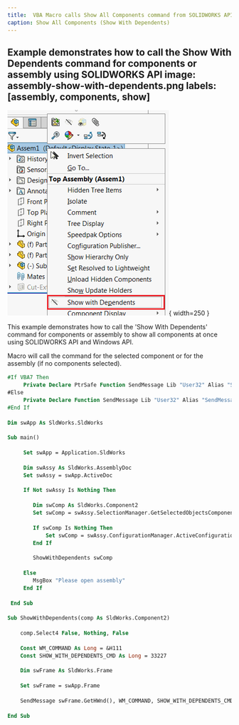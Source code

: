 ```yaml
---
title:  VBA Macro calls Show All Components command from SOLIDWORKS API
caption: Show All Components (Show With Dependents)
---
```

 Example demonstrates how to call the Show With Dependents command for components or assembly using SOLIDWORKS API
image: assembly-show-with-dependents.png
labels: [assembly, components, show]
---
![Show With Dependents command in assembly](assembly-show-with-dependents.png){ width=250 }

This example demonstrates how to call the 'Show With Dependents' command for components or assembly to show all components at once using SOLIDWORKS API and Windows API.

Macro will call the command for the selected component or for the assembly (if no components selected).

~~~ vb
#If VBA7 Then
     Private Declare PtrSafe Function SendMessage Lib "User32" Alias "SendMessageA" (ByVal hWnd As Long, ByVal wMsg As Long, ByVal wParam As Long, lParam As Any) As Long
#Else
     Private Declare Function SendMessage Lib "User32" Alias "SendMessageA" (ByVal hWnd As Long, ByVal wMsg As Long, ByVal wParam As Long, lParam As Any) As Long
#End If
 
Dim swApp As SldWorks.SldWorks
 
Sub main()
 
     Set swApp = Application.SldWorks
     
     Dim swAssy As SldWorks.AssemblyDoc
     Set swAssy = swApp.ActiveDoc
     
     If Not swAssy Is Nothing Then
     
        Dim swComp As SldWorks.Component2
        Set swComp = swAssy.SelectionManager.GetSelectedObjectsComponent3(1, -1)
        
        If swComp Is Nothing Then
            Set swComp = swAssy.ConfigurationManager.ActiveConfiguration.GetRootComponent3(False)
        End If
        
        ShowWithDependents swComp
        
     Else
        MsgBox "Please open assembly"
     End If
     
 End Sub
 
Sub ShowWithDependents(comp As SldWorks.Component2)
    
    comp.Select4 False, Nothing, False
    
    Const WM_COMMAND As Long = &H111
    Const SHOW_WITH_DEPENDENTS_CMD As Long = 33227
    
    Dim swFrame As SldWorks.Frame
    
    Set swFrame = swApp.Frame
    
    SendMessage swFrame.GetHWnd(), WM_COMMAND, SHOW_WITH_DEPENDENTS_CMD, 0
     
End Sub
~~~

